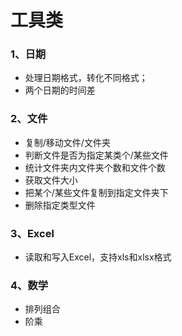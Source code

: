 # 工具类

### 1、日期

- 处理日期格式，转化不同格式；
- 两个日期的时间差

### 2、文件

- 复制/移动文件/文件夹
- 判断文件是否为指定某类个/某些文件
- 统计文件夹内文件夹个数和文件个数
- 获取文件大小
- 把某个/某些文件复制到指定文件夹下
- 删除指定类型文件

### 3、Excel

- 读取和写入Excel，支持xls和xlsx格式

### 4、数学

- 排列组合
- 阶乘